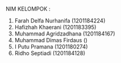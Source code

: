 NIM KELOMPOK : 
1. Farah Delfa Nurhanifa      (1201184224)
2. Hafizhah Khaerani          (1201183395) 
3. Muhammad Agridzadhana      (1201184167)
3. Muhammad Dimas Firdaus     ()
4. I Putu Pramana             (1201180274)
5. Ridho Septiadi             (1201184128)
